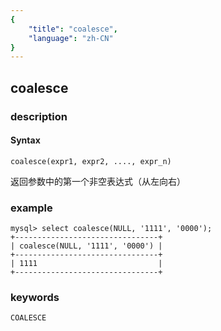 ```yaml
---
{
    "title": "coalesce",
    "language": "zh-CN"
}
---
```


<!-- 
Licensed to the Apache Software Foundation (ASF) under one
or more contributor license agreements.  See the NOTICE file
distributed with this work for additional information
regarding copyright ownership.  The ASF licenses this file
to you under the Apache License, Version 2.0 (the
"License"); you may not use this file except in compliance
with the License.  You may obtain a copy of the License at

  http://www.apache.org/licenses/LICENSE-2.0

Unless required by applicable law or agreed to in writing,
software distributed under the License is distributed on an
"AS IS" BASIS, WITHOUT WARRANTIES OR CONDITIONS OF ANY
KIND, either express or implied.  See the License for the
specific language governing permissions and limitations
under the License.
-->

## coalesce
### description
#### Syntax

`coalesce(expr1, expr2, ...., expr_n)`

返回参数中的第一个非空表达式（从左向右）

### example

```
mysql> select coalesce(NULL, '1111', '0000');
+--------------------------------+
| coalesce(NULL, '1111', '0000') |
+--------------------------------+
| 1111                           |
+--------------------------------+
```
### keywords

    COALESCE
